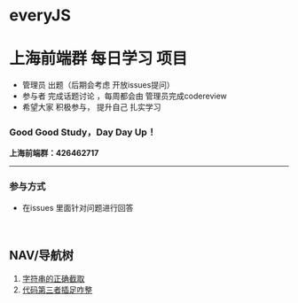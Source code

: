 # everyJS

# 上海前端群 每日学习 项目 
 * 管理员 出题（后期会考虑 开放issues提问）
 * 参与者 完成话题讨论 ，每周都会由 管理员完成codereview
 * 希望大家 积极参与， 提升自己 扎实学习

 ### Good Good Study，Day Day Up！

 __上海前端群：426462717__

<hr>

### 参与方式

* 在issues 里面针对问题进行回答

  ​

## NAV/导航树

1. [字符串的正确截取](https://github.com/shanghaife/everyJS/blob/master/project/04.28%E8%8E%B7%E5%8F%96%E5%AD%97%E7%AC%A6%E4%B8%B2%E9%95%BF%E5%BA%A6/%E9%A2%98%E7%9B%AE%EF%BC%882017.4.28%E5%AD%97%E7%AC%A6%E4%B8%B2%E7%9A%84%E9%95%BF%E5%BA%A6%EF%BC%89.md)
2. [代码第三者插足咋整](https://github.com/shanghaife/everyJS/blob/master/project/0506js%E6%96%87%E4%BB%B6%E8%A2%AB%E8%AF%AF%E7%BC%93%E5%AD%98%E5%92%8B%E5%8A%9E/%E4%BB%A3%E7%A0%81%E7%9A%84%E7%AC%AC%E4%B8%89%E8%80%85%E6%8F%92%E8%B6%B3%E5%A4%B1%E8%B4%A5%E8%AF%A5%E5%A6%82%E4%BD%95%E6%8C%BD%E6%95%91.md)
